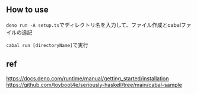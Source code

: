 ## How to use

`deno run -A setup.ts`でディレクトリ名を入力して、ファイル作成とcabalファイルの追記

`cabal run [directoryName]`で実行

## ref
https://docs.deno.com/runtime/manual/getting_started/installation
https://github.com/toyboot4e/seriously-haskell/tree/main/cabal-sample
